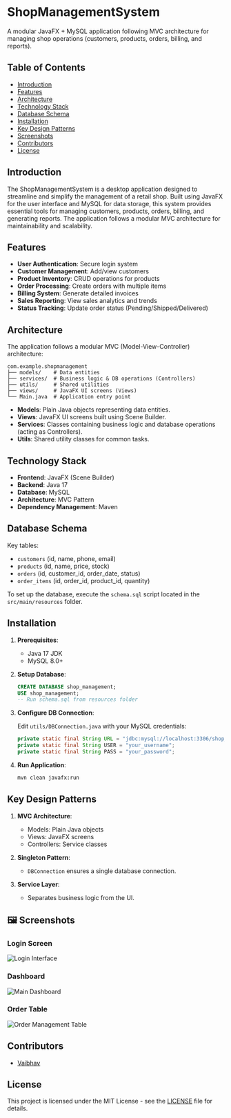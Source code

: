 # ShopManagementSystem

A modular JavaFX + MySQL application following MVC architecture for managing shop operations (customers, products, orders, billing, and reports).

## Table of Contents

- [Introduction](#introduction)
- [Features](#features)
- [Architecture](#architecture)
- [Technology Stack](#technology-stack)
- [Database Schema](#database-schema)
- [Installation](#installation)
- [Key Design Patterns](#key-design-patterns)
- [Screenshots](#screenshots)
- [Contributors](#contributors)
- [License](#license)

## Introduction

The ShopManagementSystem is a desktop application designed to streamline and simplify the management of a retail shop. Built using JavaFX for the user interface and MySQL for data storage, this system provides essential tools for managing customers, products, orders, billing, and generating reports. The application follows a modular MVC architecture for maintainability and scalability.

## Features

- **User Authentication**: Secure login system
- **Customer Management**: Add/view customers
- **Product Inventory**: CRUD operations for products
- **Order Processing**: Create orders with multiple items
- **Billing System**: Generate detailed invoices
- **Sales Reporting**: View sales analytics and trends
- **Status Tracking**: Update order status (Pending/Shipped/Delivered)

## Architecture

The application follows a modular MVC (Model-View-Controller) architecture:

```
com.example.shopmanagement
├── models/    # Data entities
├── services/  # Business logic & DB operations (Controllers)
├── utils/     # Shared utilities
├── views/     # JavaFX UI screens (Views)
└── Main.java  # Application entry point
```

-   **Models**: Plain Java objects representing data entities.
-   **Views**: JavaFX UI screens built using Scene Builder.
-   **Services**: Classes containing business logic and database operations (acting as Controllers).
-   **Utils**: Shared utility classes for common tasks.

## Technology Stack

-   **Frontend**: JavaFX (Scene Builder)
-   **Backend**: Java 17
-   **Database**: MySQL
-   **Architecture**: MVC Pattern
-   **Dependency Management**: Maven

## Database Schema

Key tables:

-   `customers` (id, name, phone, email)
-   `products` (id, name, price, stock)
-   `orders` (id, customer_id, order_date, status)
-   `order_items` (id, order_id, product_id, quantity)

To set up the database, execute the `schema.sql` script located in the `src/main/resources` folder.

## Installation

1.  **Prerequisites**:

    -   Java 17 JDK
    -   MySQL 8.0+

2.  **Setup Database**:

    ```sql
    CREATE DATABASE shop_management;
    USE shop_management;
    -- Run schema.sql from resources folder
    ```

3.  **Configure DB Connection**:

    Edit `utils/DBConnection.java` with your MySQL credentials:

    ```java
    private static final String URL = "jdbc:mysql://localhost:3306/shop_management";
    private static final String USER = "your_username";
    private static final String PASS = "your_password";
    ```

4.  **Run Application**:

    ```bash
    mvn clean javafx:run
    ```

## Key Design Patterns

1.  **MVC Architecture**:

    -   Models: Plain Java objects
    -   Views: JavaFX screens
    -   Controllers: Service classes

2.  **Singleton Pattern**:

    -   `DBConnection` ensures a single database connection.

3.  **Service Layer**:

    -   Separates business logic from the UI.

## 🖼️ Screenshots

### Login Screen
![Login Interface](Login.png)

### Dashboard
![Main Dashboard](DashBoard.png)

### Order Table
![Order Management Table](Table.png)

## Contributors

-   [Vaibhav](https://github.com/vaibhav092)

## License

This project is licensed under the MIT License - see the [LICENSE](LICENSE) file for details.